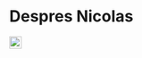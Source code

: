 # Despres Nicolas

<a href="https://www.linkedin.com/in/despresnicolas/">
  <img align="left" alt="nicolas despres's linkedin" width="22px" src="https://api.iconify.design/logos:linkedin-icon.svg?color=%23888888" />
</a>